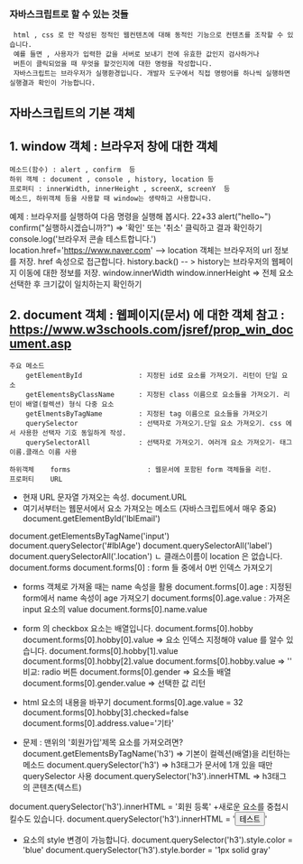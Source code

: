 ### 자바스크립트로 할 수 있는 것들

     html , css 로 만 작성된 정적인 웹컨텐츠에 대해 동적인 기능으로 컨텐츠를 조작할 수 있습니다.
     예를 들면 , 사용자가 입력한 값을 서버로 보내기 전에 유효한 값인지 검사하거나
     버튼이 클릭되었을 때 무엇을 할것인지에 대한 명령을 작성합니다.
     자바스크립트는 브라우저가 실행환경입니다. 개발자 도구에서 직접 명령어를 하나씩 실행하면 실행결과 확인이 가능합니다.

## 자바스크립트의 기본 객체


## 1. window 객체 : 브라우저 창에 대한 객체

    메소드(함수) : alert , confirm  등
    하위 객체 : document , console , history, location 등
    프로퍼티 : innerWidth, innerHeight , screenX, screenY  등
    메소드, 하위객체 등을 사용할 때 window는 생략하고 사용합니다.


예제 : 브라우저를 실행하여 다음 명령을 실행해 봅시다.
22+33
alert("hello~")
confirm("실행하시겠습니까?") => '확인' 또는 '취소' 클릭하고 결과 확인하기
console.log('브라우저 콘솔 테스트합니다.')
location.href='https://www.naver.com'  --> location 객체는 브라우저의 url 정보를 저장. href 속성으로 접근합니다.
history.back()      -- > history는 브라우저의 웹페이지 이동에 대한 정보를 저장.
window.innerWidth
window.innerHeight => 전체 요소 선택한 후 크기값이 일치하는지 확인하기

## 2. document 객체 : 웹페이지(문서) 에 대한 객체 참고 : https://www.w3schools.com/jsref/prop_win_document.asp

    주요 메소드
    	getElementById				: 지정된 id로 요소를 가져오기. 리턴이 단일 요소
    	getElementsByClassName		: 지정된 class 이름으로 요소들을 가져오기. 리턴이 배열(컬렉션) 형식 다중 요소
    	getElmentsByTagName			: 지정된 tag 이름으로 요소들을 가져오기
    	querySelector				: 선택자로 가져오기.단일 요소 가져오기. css 에서 사용한 선택자 기호 동일하게 작성.
    	querySelectorAll			: 선택자로 가져오기. 여러개 요소 가져오기- 태그이름.클래스 이름 사용
    
    하위객체	forms					: 웹문서에 포함된 form 객체들을 리턴.
    프로퍼티	URL



-   현재 URL 문자열 가져오는 속성.
    document.URL
-   여기서부터는 웹문서에서 요소 가져오는 메소드 (자바스크립트에서 매우 중요)
    document.getElementById('lblEmail')

document.getElementsByTagName('input')
document.querySelector('#lblAge')
document.querySelectorAll('label')
document.querySelectorAll('.location')
ㄴ 클래스이름이 location 은 없습니다.
document.forms
document.forms[0] : form 들 중에서 0번 인덱스 가져오기

-   forms 객체로 가져올 때는 name 속성을 활용
    document.forms[0].age : 지정된 form에서 name 속성이 age 가져오기
    document.forms[0].age.value : 가져온 input 요소의 value
    document.forms[0].name.value
-   form 의 checkbox 요소는 배열입니다.
    document.forms[0].hobby
    document.forms[0].hobby[0].value => 요소 인덱스 지정해야 value 를 알수 있습니다.
    document.forms[0].hobby[1].value
    document.forms[0].hobby[2].value
    document.forms[0].hobby.value => ''
    비교: radio 버튼
    document.forms[0].gender => 요소들 배열
    document.forms[0].gender.value => 선택한 값 리턴

-   html 요소의 내용을 바꾸기
    document.forms[0].age.value = 32
    document.forms[0].hobby[3].checked=false
    document.forms[0].address.value='기타'

-   문제 : 맨위의 '회원가입'제목 요소를 가져오려면?
    document.getElementsByTagName('h3') => 기본이 컬렉션(배열)을 리턴하는 메소드
    document.querySelector('h3') => h3태그가 문서에 1개 있을 때만 querySelector 사용
    document.querySelector('h3').innerHTML => h3태그의 콘텐츠(텍스트)

document.querySelector('h3').innerHTML = '회원 등록' +새로운 요소를 중첩시킬수도 있습니다.
document.querySelector('h3').innerHTML = '<button>테스트</button>'

-   요소의 style 변경이 가능합니다.
    document.querySelector('h3').style.color = 'blue'
    document.querySelector('h3').style.border = '1px solid gray'
